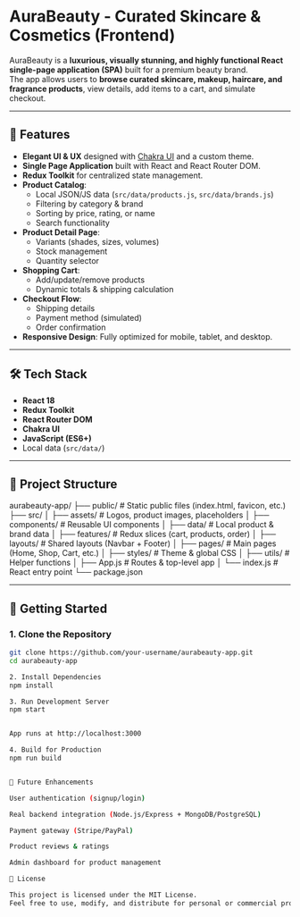 # AuraBeauty - Curated Skincare & Cosmetics (Frontend)

AuraBeauty is a **luxurious, visually stunning, and highly functional React single-page application (SPA)** built for a premium beauty brand.  
The app allows users to **browse curated skincare, makeup, haircare, and fragrance products**, view details, add items to a cart, and simulate checkout.

---

## 🌟 Features

- **Elegant UI & UX** designed with [Chakra UI](https://chakra-ui.com/) and a custom theme.
- **Single Page Application** built with React and React Router DOM.
- **Redux Toolkit** for centralized state management.
- **Product Catalog**:
  - Local JSON/JS data (`src/data/products.js`, `src/data/brands.js`)
  - Filtering by category & brand
  - Sorting by price, rating, or name
  - Search functionality
- **Product Detail Page**:
  - Variants (shades, sizes, volumes)
  - Stock management
  - Quantity selector
- **Shopping Cart**:
  - Add/update/remove products
  - Dynamic totals & shipping calculation
- **Checkout Flow**:
  - Shipping details
  - Payment method (simulated)
  - Order confirmation
- **Responsive Design**: Fully optimized for mobile, tablet, and desktop.

---

## 🛠️ Tech Stack

- **React 18**
- **Redux Toolkit**
- **React Router DOM**
- **Chakra UI**
- **JavaScript (ES6+)**
- Local data (`src/data/`)

---

## 📂 Project Structure



aurabeauty-app/
├── public/ # Static public files (index.html, favicon, etc.)
├── src/
│ ├── assets/ # Logos, product images, placeholders
│ ├── components/ # Reusable UI components
│ ├── data/ # Local product & brand data
│ ├── features/ # Redux slices (cart, products, order)
│ ├── layouts/ # Shared layouts (Navbar + Footer)
│ ├── pages/ # Main pages (Home, Shop, Cart, etc.)
│ ├── styles/ # Theme & global CSS
│ ├── utils/ # Helper functions
│ ├── App.js # Routes & top-level app
│ └── index.js # React entry point
└── package.json


---

## 🚀 Getting Started

### 1. Clone the Repository
```bash
git clone https://github.com/your-username/aurabeauty-app.git
cd aurabeauty-app

2. Install Dependencies
npm install

3. Run Development Server
npm start


App runs at http://localhost:3000

4. Build for Production
npm run build


🧩 Future Enhancements

User authentication (signup/login)

Real backend integration (Node.js/Express + MongoDB/PostgreSQL)

Payment gateway (Stripe/PayPal)

Product reviews & ratings

Admin dashboard for product management

📄 License

This project is licensed under the MIT License.
Feel free to use, modify, and distribute for personal or commercial projects.


